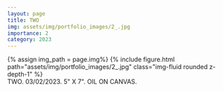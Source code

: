 ```yaml
---
layout: page
title: TWO
img: assets/img/portfolio_images/2_.jpg
importance: 2
category: 2023
---
```


<div class="row">
    <div class="col-sm mt-3 mt-md-0">
        {% assign img_path = page.img%}
        {% include figure.html path="assets/img/portfolio_images/2_.jpg"  class="img-fluid rounded z-depth-1" %}
    </div>
</div>
<div class="caption">
    TWO. 03/02/2023. 5" X 7". OIL ON CANVAS.
</div>
